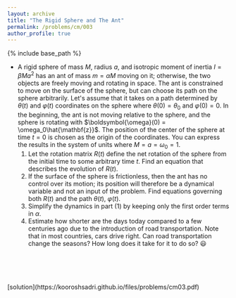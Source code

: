 ```yaml
---
layout: archive
title: "The Rigid Sphere and The Ant"
permalink: /problems/cm/003
author_profile: true
---
```


{% include base_path %}

* A rigid sphere of mass $M$, radius $a$, and isotropic moment of inertia $I = \beta M a^2$ has an ant of mass $m=\alpha M$ moving on it; otherwise, the two objects are freely moving and rotating in space. The ant is constrained to move on the surface of the sphere, but can choose its path on the sphere arbitrarily. Let's assume that it takes on a path determined by $\theta(t)$ and $\varphi(t)$ coordinates on the sphere where $\theta(0) = \theta_0$ and $\varphi(0) =0$. In the beginning, the ant is not moving relative to the sphere, and the sphere is rotating with $\boldsymbol{\omega}(0) = \omega_0\hat{\mathbf{z}}$. The position of the center of the sphere at time $t=0$ is chosen as the origin of the coordinates. You can express the results in the system of units where $M = a = \omega_0 = 1$.
    1. Let the rotation matrix $R(t)$ define the net rotation of the sphere from the initial time to some arbitrary time $t$. Find an equation that describes the evolution of $R(t)$.
    1. If the surface of the sphere is frictionless, then the ant has no control over its motion; its position will therefore be a dynamical variable and not an input of the problem. Find equations governing both $R(t)$ and the path $\theta(t)$, $\varphi(t)$.
    1. Simplify the dynamics in part (1) by keeping only the first order terms in $\alpha$.
    1. Estimate how shorter are the days today compared to a few centuries ago due to the introduction of road transportation. Note that in most countries, cars drive right. Can road transportation change the seasons? How long does it take for it to do so? 😃

<br />
<br />
<br />
<br />
[solution](https://kooroshsadri.github.io/files/problems/cm03.pdf)
